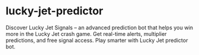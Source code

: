 # lucky-jet-predictor
Discover Lucky Jet Signals – an advanced prediction bot that helps you win more in the Lucky Jet crash game. Get real-time alerts, multiplier predictions, and free signal access. Play smarter with Lucky Jet predictor bot.
